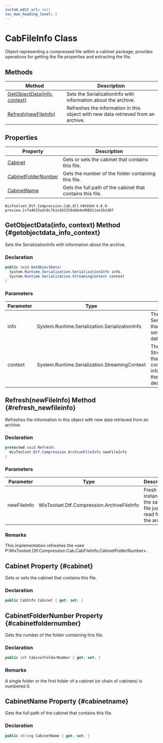 ```yaml
---
custom_edit_url: null
toc_max_heading_level: 2
---
```

# CabFileInfo Class
Object representing a compressed file within a cabinet package; provides operations for getting the file properties and extracting the file.
## Methods
| Method | Description |
| ------ | ----------- |
| [GetObjectData(info, context)](#getobjectdata_info_context) | Sets the SerializationInfo with information about the archive. |
| [Refresh(newFileInfo)](#refresh_newfileinfo) | Refreshes the information in this object with new data retrieved from an archive. |
## Properties
| Property | Description |
| ------ | ----------- |
| [Cabinet](#cabinet) | Gets or sets the cabinet that contains this file. |
| [CabinetFolderNumber](#cabinetfoldernumber) | Gets the number of the folder containing this file. |
| [CabinetName](#cabinetname) | Gets the full path of the cabinet that contains this file. |
`WixToolset.Dtf.Compression.Cab.dll` version `4.0.0-preview.1+7a4632adc0c7b1a363259abb4ed08b11ee3b2d87`
## GetObjectData(info, context) Method {#getobjectdata_info_context}
Sets the SerializationInfo with information about the archive.
### Declaration
```cs
public void GetObjectData(
  System.Runtime.Serialization.SerializationInfo info,
  System.Runtime.Serialization.StreamingContext context
)
```
### Parameters
| Parameter | Type | Description |
| --------- | ---- | ----------- |
| info | System.Runtime.Serialization.SerializationInfo | The SerializationInfo that holds the serialized object data. |
| context | System.Runtime.Serialization.StreamingContext | The StreamingContext that contains contextual information about the source or destination. |
## Refresh(newFileInfo) Method {#refresh_newfileinfo}
Refreshes the information in this object with new data retrieved from an archive.
### Declaration
```cs
protected void Refresh(
  WixToolset.Dtf.Compression.ArchiveFileInfo newFileInfo
)
```
### Parameters
| Parameter | Type | Description |
| --------- | ---- | ----------- |
| newFileInfo | WixToolset.Dtf.Compression.ArchiveFileInfo | Fresh instance for the same file just read from the archive. |
### Remarks
This implementation refreshes the «see P:WixToolset.Dtf.Compression.Cab.CabFileInfo.CabinetFolderNumber» .
## Cabinet Property {#cabinet}
Gets or sets the cabinet that contains this file.
### Declaration
```cs
public CabInfo Cabinet { get; set; } 
```
## CabinetFolderNumber Property {#cabinetfoldernumber}
Gets the number of the folder containing this file.
### Declaration
```cs
public int CabinetFolderNumber { get; set; } 
```
### Remarks
A single folder or the first folder of a cabinet (or chain of cabinets) is numbered 0.
## CabinetName Property {#cabinetname}
Gets the full path of the cabinet that contains this file.
### Declaration
```cs
public string CabinetName { get; set; } 
```
